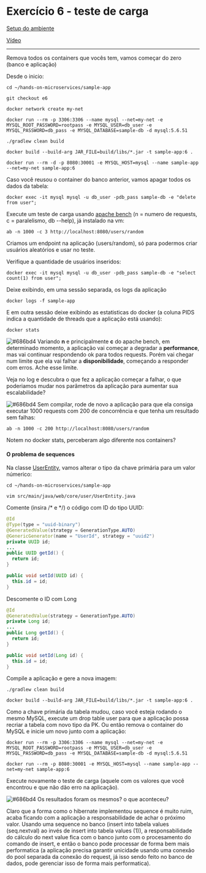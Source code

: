 # Exercício 6 - teste de carga

[Setup do ambiente](https://github.com/luizroos/hands-on-microservices)

[Vídeo](https://drive.google.com/file/d/1A_byaj-TFkTzEHy_KxUeyZqI4t99ywmV/view?usp=sharing)

---

Remova todos os containers que vocês tem, vamos começar do zero (banco e aplicação)

Desde o inicio:

```console
cd ~/hands-on-microservices/sample-app

git checkout e6

docker network create my-net

docker run --rm -p 3306:3306 --name mysql --net=my-net -e MYSQL_ROOT_PASSWORD=rootpass -e MYSQL_USER=db_user -e MYSQL_PASSWORD=db_pass -e MYSQL_DATABASE=sample-db -d mysql:5.6.51

./gradlew clean build

docker build --build-arg JAR_FILE=build/libs/*.jar -t sample-app:6 .

docker run --rm -d -p 8080:30001 -e MYSQL_HOST=mysql --name sample-app --net=my-net sample-app:6
```

Caso você reusou o container do banco anterior, vamos apagar todos os dados da tabela:

```console
docker exec -it mysql mysql -u db_user -pdb_pass sample-db -e "delete from user";
```

Execute um teste de carga usando [apache bench](https://httpd.apache.org/docs/2.4/programs/ab.html) (n = numero de requests, c = paralelismo, db --help), já instalado na vm:

```console
ab -n 1000 -c 3 http://localhost:8080/users/random
```

Criamos um endpoint na aplicação (users/random), só para podermos criar usuários aleatórios e usar no teste.

Verifique a quantidade de usuários inseridos:

```console
docker exec -it mysql mysql -u db_user -pdb_pass sample-db -e "select count(1) from user";
```

Deixe exibindo, em uma sessão separada, os logs da aplicação 

```console
docker logs -f sample-app
```

E em outra sessão deixe exibindo as estatisticas do docker (a coluna PIDS indica a quantidade de threads que a aplicação está usando):

```console
docker stats
```

![#686bd4](https://via.placeholder.com/10/686bd4?text=+) Variando **n** e principalmente **c** do apache bench, em determinado momento, a aplicação vai começar a degradar a **performance**, mas vai continuar respondendo ok para todos requests. Porém vai chegar num limite que ela vai falhar a **disponibilidade**, começando a responder com erros. Ache esse limite.

Veja no log e descubra o que fez a aplicação começar a falhar, o que poderiamos mudar nos parâmetros da aplicação para aumentar sua escalabilidade?

![#686bd4](https://via.placeholder.com/10/686bd4?text=+) Sem compilar, rode de novo a aplicação para que ela consiga executar 1000 requests com 200 de concorrência e que tenha um resultado sem falhas:

```console
ab -n 1000 -c 200 http://localhost:8080/users/random
```

Notem no docker stats, perceberam algo diferente nos containers?

#### O problema de sequences

Na classe [UserEntity](sample-app/src/main/java/web/core/user/UserEntity.java), vamos alterar o tipo da chave primária para um valor númerico:

```console
cd ~/hands-on-microservices/sample-app

vim src/main/java/web/core/user/UserEntity.java
```

Comente (insira /* e */) o código com ID do tipo UUID:
```java
@Id
@Type(type = "uuid-binary")
@GeneratedValue(strategy = GenerationType.AUTO)
@GenericGenerator(name = "UserId", strategy = "uuid2")
private UUID id;
...
public UUID getId() {
  return id;
}

public void setId(UUID id) {
  this.id = id;
}
```

Descomente o ID com Long

```java
@Id
@GeneratedValue(strategy = GenerationType.AUTO)
private Long id;
...
public Long getId() {
  return id;
}

public void setId(Long id) {
  this.id = id;
}
```

Compile a aplicação e gere a nova imagem:

```console
./gradlew clean build

docker build --build-arg JAR_FILE=build/libs/*.jar -t sample-app:6 .
```

Como a chave primária da tabela mudou, caso você esteja rodando o mesmo MySQL, execute um drop table user para que a aplicação possa recriar a tabela com novo tipo da PK. Ou então remova o container do MySQL e inicie um novo junto com a aplicação:

```console
docker run --rm -p 3306:3306 --name mysql --net=my-net -e MYSQL_ROOT_PASSWORD=rootpass -e MYSQL_USER=db_user -e MYSQL_PASSWORD=db_pass -e MYSQL_DATABASE=sample-db -d mysql:5.6.51

docker run --rm -p 8080:30001 -e MYSQL_HOST=mysql --name sample-app --net=my-net sample-app:6
```

Execute novamente o teste de carga (aquele com os valores que você encontrou e que não dão erro na aplicação). 

![#686bd4](https://via.placeholder.com/10/686bd4?text=+) Os resultados foram os mesmos? o que aconteceu? 

Claro que a forma como o hibernate implementou sequence é muito ruim, acaba ficando com a aplicação a responsabilidade de achar o próximo valor. Usando uma sequence no banco (insert into tabela values (seq.nextval) ao invés de insert into tabela values (1)), a responsabilidade do cálculo do next value fica com o banco junto com o procesamento do comando de insert, e então o banco pode processar de forma bem mais performatica (a aplicação precisa garantir unicidade usando uma conexão do pool separada da conexão do request, já isso sendo feito no banco de dados, pode gerenciar isso de forma mais performatica).